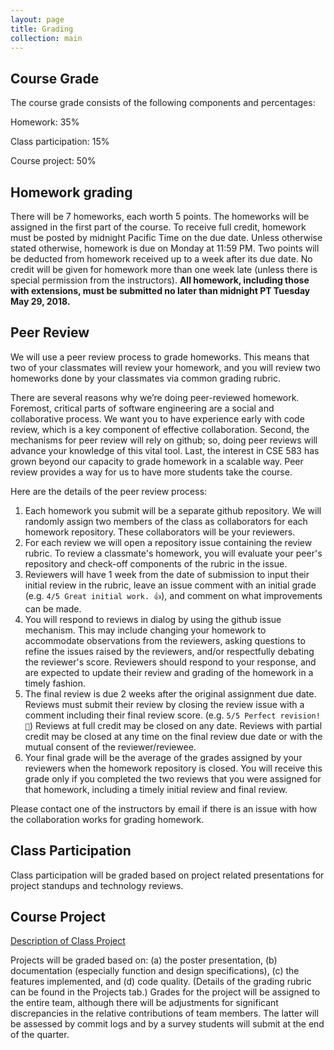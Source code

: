```yaml
---
layout: page
title: Grading
collection: main
---
```


## Course Grade

The course grade consists of the following components and percentages:

Homework: 35%

Class participation: 15%

Course project: 50%

## Homework grading

There will be 7 homeworks, each worth 5 points.
The homeworks will be assigned in the first part of the course.
To receive full credit, homework must be posted by midnight Pacific Time on the due date.
Unless otherwise stated otherwise, homework is due on Monday at 11:59 PM.
Two points will be deducted from homework received up to a week after its due date.
No credit will be given for homework more than one week late (unless there is special permission
from the instructors).
**All homework, including those with extensions, must be submitted no later than midnight PT Tuesday
May 29, 2018.**

## Peer Review

We will use a peer review process to grade homeworks.
This means that two of your classmates will review your homework, and you will review two homeworks done by your classmates via common grading rubric.

There are several reasons why we’re doing peer-reviewed homework. 
Foremost, critical parts of software engineering are a social and collaborative process. We want you to have experience early with code review,  which is a key component of effective collaboration. 
Second, the mechanisms for peer review will rely on github; so, doing peer reviews will advance your knowledge of this vital tool. 
Last, the interest in CSE 583 has grown beyond our capacity to grade homework in a scalable way. Peer review provides a way for us to have more students take the course.

Here are the details of the peer review process:

1. Each homework you submit will be a separate github repository. 
   We will randomly assign two members of the class as collaborators for each homework repository. 
   These collaborators will be your reviewers. 
1. For each review we will open a repository issue containing the review rubric. To review a classmate's homework, you will
   evaluate your peer's repository and check-off components of the rubric in the issue.
1. Reviewers will have 1 week from the date of submission to input their initial review in the rubric, leave an issue
   comment with an initial grade (e.g. `4/5 Great initial work. 👍`), and comment on what improvements can be made. 
1. You will respond to reviews in dialog by using the github issue mechanism. This may include changing your homework to
   accommodate observations from the reviewers, asking questions to refine the issues raised by the reviewers, and/or
   respectfully debating the reviewer's score. Reviewers should respond to your response, and are expected to update their
   review and grading  of the homework in a timely fashion.
1. The final review is due 2 weeks after the original assignment due date. Reviews must submit their review by closing the
   review issue with a comment including their final review score. (e.g. `5/5 Perfect revision! 👏`) Reviews at full credit
   may be closed on any date. Reviews with partial credit may be closed at any time on the final review due date or with
   the mutual consent of the reviewer/reviewee.
1. Your final grade will be the average of the grades assigned by your reviewers when the homework repository is closed. 
   You will receive this grade only if you completed the two reviews that you were assigned for that homework, including a
   timely initial review and final review.
 
Please contact one of the instructors by email if there is an issue with how the collaboration works for grading homework.

## Class Participation

Class participation will be graded based on project related presentations for project standups and technology reviews.

## Course Project

[Description of Class Project](https://docs.google.com/document/d/14XfgSuko_hfYbNBq8agz31CxnmIJkw2Iz8yW0cs-mSY/edit?usp=sharing)

Projects will be graded based on:
(a) the poster presentation, (b) documentation
(especially function and design specifications), (c) the features implemented,
and (d) code quality.
(Details of the grading rubric can be found
in the Projects tab.)
Grades for the project will be assigned to the entire team, although
there will be adjustments
for significant discrepancies in
the relative contributions of team members.
The latter will be assessed by commit logs and by
a survey students will submit
at the end of the quarter.
